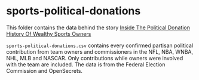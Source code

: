 # sports-political-donations

This folder contains the data behind the story [Inside The Political Donation History Of Wealthy Sports Owners
](https://fivethirtyeight.com/features/inside-the-political-donation-history-of-wealthy-sports-owners/)

`sports-political-donations.csv` contains every confirmed partisan political contribution from team owners and commissioners in the NFL, NBA, WNBA, NHL, MLB and NASCAR. Only contributions while owners were involved with the team are included. The data is from the Federal Election Commission and OpenSecrets.
